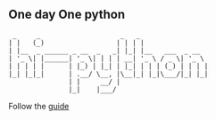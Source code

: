 One day One python
----------
 ```
  _     _                    _   _                 
 | |   (_)                  | | | |                
 | |__  _ ______ _ __  _   _| |_| |__   ___  _ __  
 | '_ \| |______| '_ \| | | | __| '_ \ / _ \| '_ \ 
 | | | | |      | |_) | |_| | |_| | | | (_) | | | |
 |_| |_|_|      | .__/ \__, |\__|_| |_|\___/|_| |_|
                | |     __/ |                      
                |_|    |___/                       
```              
Follow the [guide](http://www.liaoxuefeng.com/wiki/001374738125095c955c1e6d8bb493182103fac9270762a000/001386818214042e9c46552422e42d8a00f019e088506ce000)
